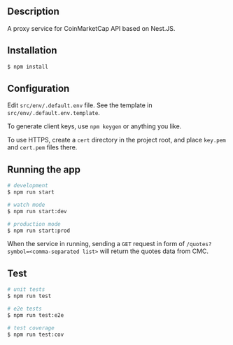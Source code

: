 ## Description

A proxy service for CoinMarketCap API based on Nest.JS.

## Installation

```bash
$ npm install
```

## Configuration

Edit `src/env/.default.env` file. See the template in `src/env/.default.env.template`.

To generate client keys, use `npm keygen` or anything you like.

To use HTTPS, create a `cert` directory in the project root, and place `key.pem` and `cert.pem` files there.

## Running the app

```bash
# development
$ npm run start

# watch mode
$ npm run start:dev

# production mode
$ npm run start:prod
```

When the service in running, sending a `GET` request in form of `/quotes?symbol=<comma-separated list>` will return the quotes data from CMC.

## Test

```bash
# unit tests
$ npm run test

# e2e tests
$ npm run test:e2e

# test coverage
$ npm run test:cov
```
